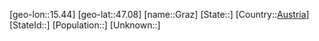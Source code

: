 ﻿---
location: [47.08,15.44]
type: City
tags:
- geo/City


SpocWebEntityId: 30552
isDeleted: false
confidential: public

---
[geo-lon::15.44]
[geo-lat::47.08]
[name::Graz]
[State::]
[Country::[Austria](geo/Continent/Europe/Austria.md)]
[StateId::]
[Population::]
[Unknown::]

